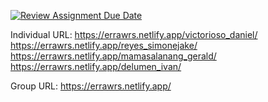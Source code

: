 [![Review Assignment Due Date](https://classroom.github.com/assets/deadline-readme-button-22041afd0340ce965d47ae6ef1cefeee28c7c493a6346c4f15d667ab976d596c.svg)](https://classroom.github.com/a/F_ZxA40x)

Individual URL:
https://errawrs.netlify.app/victorioso_daniel/
https://errawrs.netlify.app/reyes_simonejake/
https://errawrs.netlify.app/mamasalanang_gerald/
https://errawrs.netlify.app/delumen_ivan/

Group URL:
https://errawrs.netlify.app/